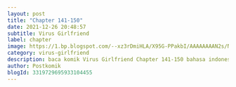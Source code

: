 ```yaml
---
layout: post 
title: "Chapter 141-150"
date: 2021-12-26 20:48:57
subtitle: Virus Girlfriend
label: chapter
image: https://1.bp.blogspot.com/--xz3rDmiHLA/X95G-PPakbI/AAAAAAAAN2s/Nj6id6FidBU6igik45EJ-Z_Q4-yqgX7FQCLcBGAsYHQ/s72-c/my-girlfriend-is-a-zombie-193x278.webp
category: virus-girlfriend
description: baca komik Virus Girlfriend Chapter 141-150 bahasa indonesia 
author: Postkomik
blogId: 3319729695933104455
---
```

